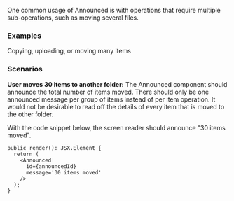 One common usage of Announced is with operations that require multiple sub-operations, such as moving several files.

### Examples

Copying, uploading, or moving many items

### Scenarios

**User moves 30 items to another folder:**
The Announced component should announce the total number of items moved.
There should only be one announced message per group of items instead of per item operation.
It would not be desirable to read off the details of every item that is moved to the other folder.

With the code snippet below, the screen reader should announce "30 items moved".

```tsx
public render(): JSX.Element {
  return (
    <Announced
      id={announcedId}
      message='30 items moved'
    />
  );
}
```
